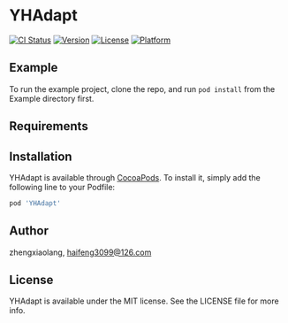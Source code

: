 # YHAdapt

[![CI Status](https://img.shields.io/travis/zhengxiaolang/YHAdapt.svg?style=flat)](https://travis-ci.org/zhengxiaolang/YHAdapt)
[![Version](https://img.shields.io/cocoapods/v/YHAdapt.svg?style=flat)](https://cocoapods.org/pods/YHAdapt)
[![License](https://img.shields.io/cocoapods/l/YHAdapt.svg?style=flat)](https://cocoapods.org/pods/YHAdapt)
[![Platform](https://img.shields.io/cocoapods/p/YHAdapt.svg?style=flat)](https://cocoapods.org/pods/YHAdapt)

## Example

To run the example project, clone the repo, and run `pod install` from the Example directory first.

## Requirements

## Installation

YHAdapt is available through [CocoaPods](https://cocoapods.org). To install
it, simply add the following line to your Podfile:

```ruby
pod 'YHAdapt'
```

## Author

zhengxiaolang, haifeng3099@126.com

## License

YHAdapt is available under the MIT license. See the LICENSE file for more info.
